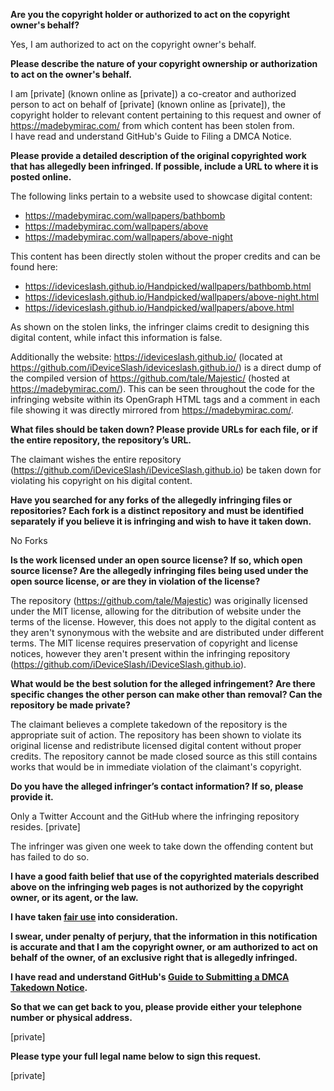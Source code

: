 **Are you the copyright holder or authorized to act on the copyright owner's behalf?**

Yes, I am authorized to act on the copyright owner's behalf.

**Please describe the nature of your copyright ownership or authorization to act on the owner's behalf.**

I am [private] (known online as [private]) a co-creator and authorized person to act on behalf of [private] (known online as [private]), the copyright holder to relevant content pertaining to this request and owner of https://madebymirac.com/ from which content has been stolen from.  
I have read and understand GitHub's Guide to Filing a DMCA Notice.

**Please provide a detailed description of the original copyrighted work that has allegedly been infringed. If possible, include a URL to where it is posted online.**

The following links pertain to a website used to showcase digital content:  
- https://madebymirac.com/wallpapers/bathbomb  
- https://madebymirac.com/wallpapers/above  
- https://madebymirac.com/wallpapers/above-night

This content has been directly stolen without the proper credits and can be found here:  
- https://ideviceslash.github.io/Handpicked/wallpapers/bathbomb.html  
- https://ideviceslash.github.io/Handpicked/wallpapers/above-night.html  
- https://ideviceslash.github.io/Handpicked/wallpapers/above.html

As shown on the stolen links, the infringer claims credit to designing this digital content, while infact this information is false.

Additionally the website: https://ideviceslash.github.io/ (located at https://github.com/iDeviceSlash/ideviceslash.github.io/) is a direct dump of the compiled version of https://github.com/tale/Majestic/ (hosted at https://madebymirac.com/). This can be seen throughout the code for the infringing website within its OpenGraph HTML tags and a comment in each file showing it was directly mirrored from https://madebymirac.com/.

**What files should be taken down? Please provide URLs for each file, or if the entire repository, the repository’s URL.**

The claimant wishes the entire repository (https://github.com/iDeviceSlash/iDeviceSlash.github.io) be taken down for violating his copyright on his digital content.

**Have you searched for any forks of the allegedly infringing files or repositories? Each fork is a distinct repository and must be identified separately if you believe it is infringing and wish to have it taken down.**

No Forks

**Is the work licensed under an open source license? If so, which open source license? Are the allegedly infringing files being used under the open source license, or are they in violation of the license?**

The repository (https://github.com/tale/Majestic) was originally licensed under the MIT license, allowing for the ditribution of website under the terms of the license. However, this does not apply to the digital content as they aren't synonymous with the website and are distributed under different terms. The MIT license requires preservation of copyright and license notices, however they aren't present within the infringing repository (https://github.com/iDeviceSlash/iDeviceSlash.github.io).

**What would be the best solution for the alleged infringement? Are there specific changes the other person can make other than removal? Can the repository be made private?**

The claimant believes a complete takedown of the repository is the appropriate suit of action. The repository has been shown to violate its original license and redistribute licensed digital content without proper credits. The repository cannot be made closed source as this still contains works that would be in immediate violation of the claimant's copyright.

**Do you have the alleged infringer’s contact information? If so, please provide it.**

Only a Twitter Account and the GitHub where the infringing repository resides.
[private]

The infringer was given one week to take down the offending content but has failed to do so.

**I have a good faith belief that use of the copyrighted materials described above on the infringing web pages is not authorized by the copyright owner, or its agent, or the law.**

**I have taken <a href="https://www.lumendatabase.org/topics/22">fair use</a> into consideration.**

**I swear, under penalty of perjury, that the information in this notification is accurate and that I am the copyright owner, or am authorized to act on behalf of the owner, of an exclusive right that is allegedly infringed.**

**I have read and understand GitHub's <a href="https://docs.github.com/articles/guide-to-submitting-a-dmca-takedown-notice/">Guide to Submitting a DMCA Takedown Notice</a>.**

**So that we can get back to you, please provide either your telephone number or physical address.**

[private]

**Please type your full legal name below to sign this request.**

[private]

